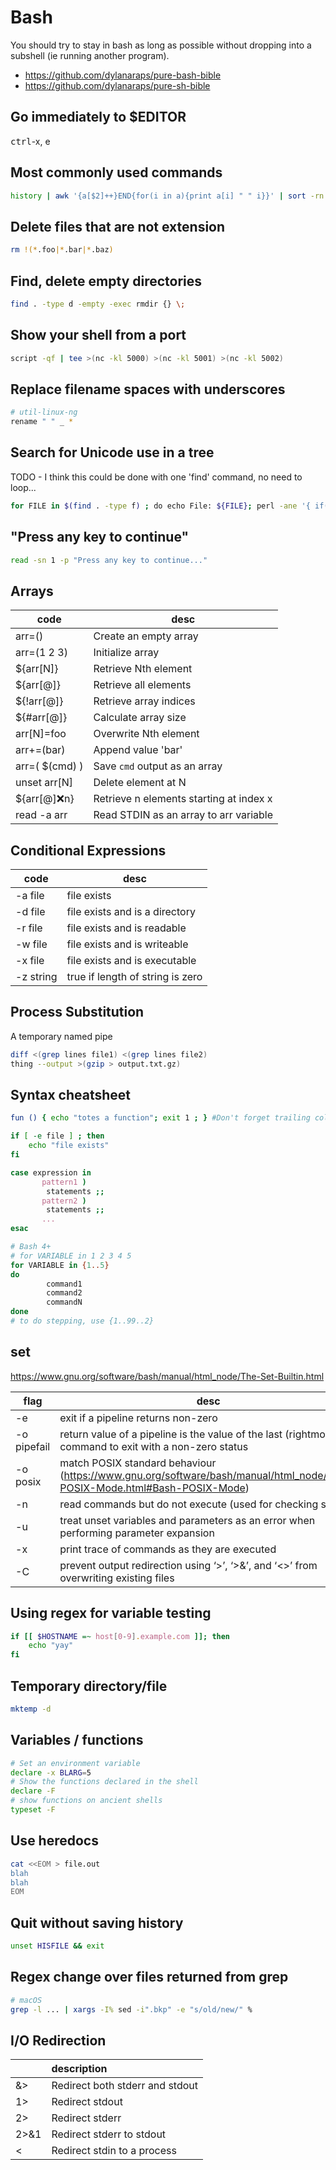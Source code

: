 # Bash

You should try to stay in bash as long as possible without dropping into a subshell (ie running another program).

- https://github.com/dylanaraps/pure-bash-bible
- https://github.com/dylanaraps/pure-sh-bible

## Go immediately to $EDITOR

<kbd>ctrl</kbd>-x, e

## Most commonly used commands

```bash
history | awk '{a[$2]++}END{for(i in a){print a[i] " " i}}' | sort -rn | head
```

## Delete files that are not extension

```bash
rm !(*.foo|*.bar|*.baz)
```

## Find, delete empty directories

```bash
find . -type d -empty -exec rmdir {} \;
```

## Show your shell from a port

```bash
script -qf | tee >(nc -kl 5000) >(nc -kl 5001) >(nc -kl 5002)
```

## Replace filename spaces with underscores

```bash
# util-linux-ng
rename " " _ *
```

## Search for Unicode use in a tree

TODO - I think this could be done with one 'find' command, no need to loop...

```bash
for FILE in $(find . -type f) ; do echo File: ${FILE}; perl -ane '{ if(m/[[:^ascii:]]/) {print  } } ' ${FILE}; done
```

## "Press any key to continue"

```bash
read -sn 1 -p "Press any key to continue..."
```

## Arrays

code           | desc
---            | ---
arr=()         | Create an empty array
arr=(1 2 3)    | Initialize array
${arr[N]}      | Retrieve Nth element
${arr[@]}      | Retrieve all elements
${!arr[@]}     | Retrieve array indices
${#arr[@]}     | Calculate array size
arr[N]=foo     | Overwrite Nth element
arr+=(bar)     | Append value 'bar'
arr=( $(cmd) ) | Save `cmd` output as an array
unset arr[N]   | Delete element at N
${arr[@]:x:n}  | Retrieve n elements starting at index x
read -a arr    | Read STDIN as an array to arr variable

## Conditional Expressions

code      | desc
---       | ---
-a file   | file exists
-d file   | file exists and is a directory
-r file   | file exists and is readable
-w file   | file exists and is writeable
-x file   | file exists and is executable
-z string | true if length of string is zero

## Process Substitution

A temporary named pipe

```bash
diff <(grep lines file1) <(grep lines file2)
thing --output >(gzip > output.txt.gz)
```

## Syntax cheatsheet

```bash
fun () { echo "totes a function"; exit 1 ; } #Don't forget trailing colon if one line

if [ -e file ] ; then
	echo "file exists"
fi

case expression in
       pattern1 )
       	statements ;;
       pattern2 )
       	statements ;;
       ...
esac

# Bash 4+
# for VARIABLE in 1 2 3 4 5
for VARIABLE in {1..5}
do
       	command1
       	command2
       	commandN
done
# to do stepping, use {1..99..2}
```

## set

<https://www.gnu.org/software/bash/manual/html_node/The-Set-Builtin.html>

flag        | desc
---         | ---
-e          | exit if a pipeline returns non-zero
-o pipefail | return value of a pipeline is the value of the last (rightmost) command to exit with a non-zero status
-o posix    | match POSIX standard behaviour (<https://www.gnu.org/software/bash/manual/html_node/Bash-POSIX-Mode.html#Bash-POSIX-Mode>)
-n          | read commands but do not execute (used for checking syntax)
-u          | treat unset variables and parameters as an error when performing parameter expansion
-x          | print trace of commands as they are executed
-C          | prevent output redirection using ‘>’, ‘>&’, and ‘<>’ from overwriting existing files


## Using regex for variable testing

```bash
if [[ $HOSTNAME =~ host[0-9].example.com ]]; then
    echo "yay"
fi
```

## Temporary directory/file

```bash
mktemp -d
```

## Variables / functions

```bash
# Set an environment variable
declare -x BLARG=5
# Show the functions declared in the shell
declare -F
# show functions on ancient shells
typeset -F
```

## Use heredocs

```bash
cat <<EOM > file.out
blah
blah
EOM
```

## Quit without saving history

```bash
unset HISFILE && exit
```

## Regex change over files returned from grep

```bash
# macOS
grep -l ... | xargs -I% sed -i".bkp" -e "s/old/new/" %
```

## I/O Redirection

|      | description                     |
|:-----|:--------------------------------|
| &>   | Redirect both stderr and stdout |
| 1>   | Redirect stdout                 |
| 2>   | Redirect stderr                 |
| 2>&1 | Redirect stderr to stdout       |
| <    | Redirect stdin to a process     |

